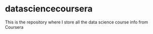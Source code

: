 # datasciencecoursera
This is the repository where I store all the data science course info from Coursera 
